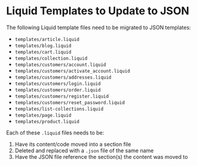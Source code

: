 # Liquid Templates to Update to JSON

The following Liquid template files need to be migrated to JSON templates:

- `templates/article.liquid` 
- `templates/blog.liquid`
- `templates/cart.liquid`
- `templates/collection.liquid`
- `templates/customers/account.liquid` 
- `templates/customers/activate_account.liquid`
- `templates/customers/addresses.liquid`
- `templates/customers/login.liquid`
- `templates/customers/order.liquid`
- `templates/customers/register.liquid`
- `templates/customers/reset_password.liquid`
- `templates/list-collections.liquid`
- `templates/page.liquid`
- `templates/product.liquid`

Each of these `.liquid` files needs to be:
1. Have its content/code moved into a section file 
2. Deleted and replaced with a `.json` file of the same name
3. Have the JSON file reference the section(s) the content was moved to